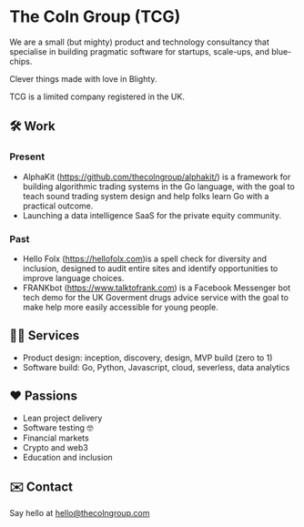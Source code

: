 # The Coln Group (TCG)

We are a small (but mighty) product and technology consultancy that specialise in building pragmatic software for startups, scale-ups, and blue-chips.

Clever things made with love in Blighty. 

TCG is a limited company registered in the UK. 

## 🛠 Work

### Present

- AlphaKit (https://github.com/thecolngroup/alphakit/) is a framework for building algorithmic trading systems in the Go language, with the goal to teach sound trading system design and help folks learn Go with a practical outcome.
- Launching a data intelligence SaaS for the private equity community.

### Past

- Hello Folx (<https://hellofolx.com>)is a spell check for diversity and inclusion, designed to audit entire sites and identify opportunities to improve language choices.
- FRANKbot (<https://www.talktofrank.com>) is a Facebook Messenger bot tech demo for the UK Goverment drugs advice service with the goal to make help more easily accessible for young people.

## 👩‍🔬 Services

- Product design: inception, discovery, design, MVP build (zero to 1)
- Software build: Go, Python, Javascript, cloud, severless, data analytics

## ❤️ Passions

- Lean project delivery
- Software testing 🤓
- Financial markets
- Crypto and web3
- Education and inclusion

## ✉️ Contact

Say hello at hello@thecolngroup.com

